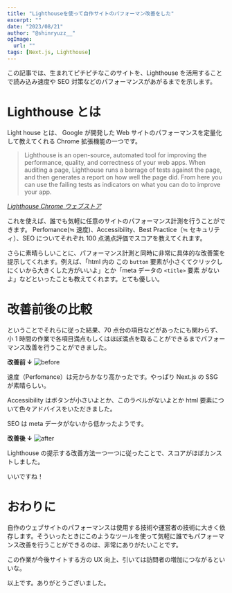 ```yaml
---
title: "Lighthouseを使って自作サイトのパフォーマン改善をした"
excerpt: ""
date: "2023/08/21"
author: "@shinryuzz__"
ogImage:
  url: ""
tags: [Next.js, Lighthouse]
---
```


この記事では、生まれてピチピチなこのサイトを、Lighthouse を活用することで読み込み速度や SEO 対策などのパフォーマンスがあがるまでを示します。

# Lighthouse とは

Light house とは、 Google が開発した Web サイトのパフォーマンスを定量化して教えてくれる Chrome 拡張機能の一つです。

> Lighthouse is an open-source, automated tool for improving the performance, quality, and correctness of your web apps.
> When auditing a page, Lighthouse runs a barrage of tests against the page, and then generates a report on how well the page did. From here you can use the failing tests as indicators on what you can do to improve your app.

[_Lighthouse Chrome ウェブストア_](https://chrome.google.com/webstore/detail/lighthouse/blipmdconlkpinefehnmjammfjpmpbjk?hl=jak)

これを使えば、誰でも気軽に任意のサイトのパフォーマンス計測を行うことができます。
Perfomance(≒ 速度)、Accessibility、Best Practice（≒ セキュリティ）、SEO についてそれぞれ 100 点満点評価でスコアを教えてくれます。

さらに素晴らしいことに、パフォーマンス計測と同時に非常に具体的な改善策を提示してくれます。例えば、「html 内の この `button` 要素が小さくてクリックしにくいから大きくした方がいいよ」とか「meta データの `<title>` 要素 がないよ」などといったことも教えてくれます。とても優しい。

# 改善前後の比較

ということでそれらに従った結果、70 点台の項目などがあったにも関わらず、小 1 時間の作業で各項目満点もしくはほぼ満点を取ることができるまでパフォーマンス改善を行うことができました。

**改善前 ↓**
![before](/blog/improvement-w-lighthouse/before.png)

速度（Perfomance）は元からかなり高かったです。やっぱり Next.js の SSG が素晴らしい。

Accessibility はボタンが小さいよとか、このラベルがないよとか html 要素について色々アドバイスをいただきました。

SEO は meta データがないから低かったようです。

**改善後 ↓**
![after](/blog/improvement-w-lighthouse/after.png)

Lighthouse の提示する改善方法一つ一つに従ったことで、スコアがほぼカンストしました。

いいですね！

# おわりに

自作のウェブサイトのパフォーマンスは使用する技術や運営者の技術に大きく依存します。そういったときにこのようなツールを使って気軽に誰でもパフォーマンス改善を行うことができるのは、非常にありがたいことです。

この作業が今後サイトする方の UX 向上、引いては訪問者の増加につながるといいな。

以上です。ありがとうございました。
